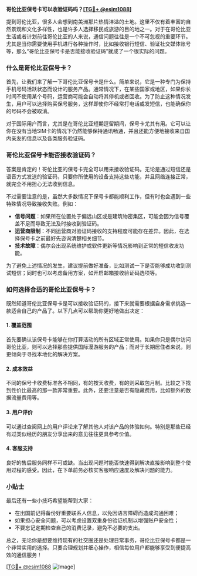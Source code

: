 **哥伦比亚保号卡可以收验证码吗？[[TG💪+ @esim1088](https://t.me/s/esim1088)]**

提到哥伦比亚，很多人会想到南美洲那片热情洋溢的土地。这里不仅有着丰富的自然景观和文化多样性，也是许多人选择移民或旅游的目的地之一。对于在哥伦比亚生活或者计划前往哥伦比亚的人来说，通信问题往往是一个不可忽视的重要环节。尤其是当你需要使用手机进行各种操作时，比如接收银行短信、验证社交媒体账号等，那么“哥伦比亚保号卡是否能接收验证码”就成了一个很实际的问题。

### 什么是哥伦比亚保号卡？

首先，让我们来了解一下哥伦比亚保号卡是什么。简单来说，它是一种专门为保持手机号码活跃状态而设计的服务产品。通常情况下，在某些国家或地区，如果你长时间不使用某个号码，运营商可能会自动将其停机或者回收。为了防止这种情况发生，用户可以选择购买保号服务，这样即使你不经常打电话或发短信，也能确保你的号码不会被取消。

对于国际用户而言，尤其是在哥伦比亚短期逗留期间，保号卡尤其有用。它可以让你在没有当地SIM卡的情况下仍然能够保持通讯畅通，并且还能方便地接收来自国内亲友的信息以及各类服务验证码。

### 哥伦比亚保号卡能否接收验证码？

答案是肯定的！哥伦比亚的保号卡完全可以用来接收验证码。无论是通过短信还是语音方式发送的验证码，只要你所使用的设备支持这些功能，并且网络连接正常，就完全不用担心无法收到信息。

不过需要注意的是，虽然大多数情况下保号卡都能顺利工作，但有时也会遇到一些特殊情况导致接收失败。例如：

- **信号问题**：如果所在位置处于偏远山区或是建筑物密集区，可能会因为信号覆盖不足而导致无法及时接收到验证码。
- **运营商限制**：不同运营商对验证码接收的支持程度可能存在差异。因此，在选择保号卡之前最好先咨询清楚相关细节。
- **技术故障**：偶尔会出现系统维护或软件更新等情况影响到正常的短信收发功能。

为了避免上述情况的发生，建议提前做好准备，比如测试一下是否能够成功收到测试短信；同时也可以考虑备用方案，如开启邮箱接收验证码选项等。

### 如何选择合适的哥伦比亚保号卡？

既然知道哥伦比亚保号卡是可以接收验证码的，接下来就需要根据自身需求挑选一款适合自己的产品了。以下几点可以帮助你更好地做出决定：

#### 1. 覆盖范围
首先要确认该保号卡能够在你打算活动的所有区域正常使用。如果你只是偶尔访问哥伦比亚，则可以选择那些提供国际漫游服务的产品；而对于长期居住者来说，则更倾向于寻找本地化的解决方案。

#### 2. 成本效益
不同的保号卡收费标准各不相同，有的按天收费，有的则采取包月制。比较之下找到性价比最高的那一款非常重要。此外，还要注意是否有隐藏费用，比如额外的数据流量费用等。

#### 3. 用户评价
可以通过查阅网上的用户评论来了解其他人对该产品的体验如何。特别是那些已经有过类似经历的朋友分享出来的意见往往更具参考价值。

#### 4. 客服支持
良好的售后服务同样不可或缺。当出现问题时能否快速得到解决直接影响到整个使用过程的感受。因此，在下单前务必核实客服响应速度及解决问题的能力。

### 小贴士

最后还有一些小技巧希望能帮到大家：
- 在出国前记得备份好重要联系人信息，以免因语言障碍而造成沟通困难；
- 如果担心安全问题，可以考虑设置双重身份验证机制以增强账户安全性；
- 不要忘记定期检查自己的消费记录，避免不必要的支出。

总之，无论你是想要维持现有的社交圈还是处理日常事务，哥伦比亚保号卡都是一个非常实用的选择。只要合理规划并细心操作，相信每位用户都能够享受到便捷高效的通信服务！

[[TG💪+ @esim1088](https://t.me/s/esim1088) ![Image](https://i.postimg.cc/4NQfJmqS/Snipaste-2025-05-13-00-14-12.png)]